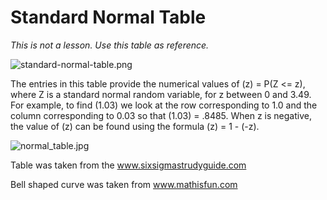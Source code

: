 # Standard Normal Table

*This is not a lesson. Use this table as reference.*

![standard-normal-table.png](https://github.com/4GeeksAcademy/machine-learning-content/blob/master/assets/standard-normal-table.png?raw=true)

The entries in this table provide the numerical values of (z) = P(Z <= z), where Z is a standard normal random variable, for z between 0 and 3.49. For example, to find (1.03) we look at the row corresponding to 1.0 and the column corresponding to 0.03 so that (1.03) = .8485. When z is negative, the value of (z) can be found using the formula (z) = 1 -  (-z).

![normal_table.jpg](https://github.com/4GeeksAcademy/machine-learning-content/blob/master/assets/normal_table.jpg?raw=true)

Table was taken from the www.sixsigmastrudyguide.com

Bell shaped curve was taken from www.mathisfun.com
